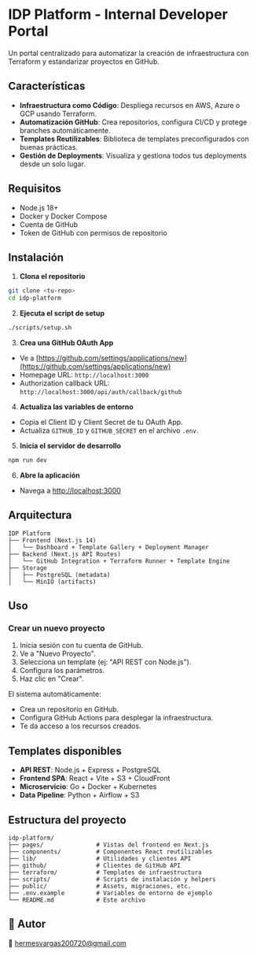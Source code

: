 # IDP Platform - Internal Developer Portal

Un portal centralizado para automatizar la creación de infraestructura con Terraform y estandarizar proyectos en GitHub.

## Características

- **Infraestructura como Código**: Despliega recursos en AWS, Azure o GCP usando Terraform.
- **Automatización GitHub**: Crea repositorios, configura CI/CD y protege branches automáticamente.
- **Templates Reutilizables**: Biblioteca de templates preconfigurados con buenas prácticas.
- **Gestión de Deployments**: Visualiza y gestiona todos tus deployments desde un solo lugar.

## Requisitos

- Node.js 18+
- Docker y Docker Compose
- Cuenta de GitHub
- Token de GitHub con permisos de repositorio

## Instalación

1. **Clona el repositorio**

```bash
git clone <tu-repo>
cd idp-platform
```

2. **Ejecuta el script de setup**

```bash
./scripts/setup.sh
```

3. **Crea una GitHub OAuth App**

- Ve a [https://github.com/settings/applications/new](https://github.com/settings/applications/new)
- Homepage URL: `http://localhost:3000`
- Authorization callback URL: `http://localhost:3000/api/auth/callback/github`

4. **Actualiza las variables de entorno**

- Copia el Client ID y Client Secret de tu OAuth App.
- Actualiza `GITHUB_ID` y `GITHUB_SECRET` en el archivo `.env`.

5. **Inicia el servidor de desarrollo**

```bash
npm run dev
```

6. **Abre la aplicación**

- Navega a [http://localhost:3000](http://localhost:3000)

## Arquitectura

```
IDP Platform
├── Frontend (Next.js 14)
│   └── Dashboard + Template Gallery + Deployment Manager
├── Backend (Next.js API Routes)
│   └── GitHub Integration + Terraform Runner + Template Engine
├── Storage
│   ├── PostgreSQL (metadata)
│   └── MinIO (artifacts)
```

## Uso

### Crear un nuevo proyecto

1. Inicia sesión con tu cuenta de GitHub.
2. Ve a "Nuevo Proyecto".
3. Selecciona un template (ej: "API REST con Node.js").
4. Configura los parámetros.
5. Haz clic en "Crear".

El sistema automáticamente:

- Crea un repositorio en GitHub.
- Configura GitHub Actions para desplegar la infraestructura.
- Te da acceso a los recursos creados.

## Templates disponibles

- **API REST**: Node.js + Express + PostgreSQL
- **Frontend SPA**: React + Vite + S3 + CloudFront
- **Microservicio**: Go + Docker + Kubernetes
- **Data Pipeline**: Python + Airflow + S3

## Estructura del proyecto

```
idp-platform/
├── pages/               # Vistas del frontend en Next.js
├── components/          # Componentes React reutilizables
├── lib/                 # Utilidades y clientes API
├── github/              # Clientes de GitHub API
├── terraform/           # Templates de infraestructura
├── scripts/             # Scripts de instalación y helpers
├── public/              # Assets, migraciones, etc.
├── .env.example         # Variables de entorno de ejemplo
└── README.md            # Este archivo
```


## 👤 Autor

📧 hermesvargas200720@gmail.com